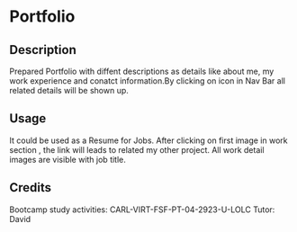 # Portfolio
## Description
Prepared Portfolio with diffent descriptions as details like about me, my work experience and conatct information.By clicking on icon in Nav Bar all related details will be shown up.

## Usage
It could be used as a Resume for Jobs. After clicking on first image in work section , the link will leads to related my other project. All work detail images are visible with job title.

## Credits
Bootcamp study activities: CARL-VIRT-FSF-PT-04-2923-U-LOLC
Tutor: David
